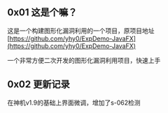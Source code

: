 ## 0x01 这是个嘛？

这是一个构建图形化漏洞利用的一个项目，原项目地址[https://github.com/yhy0/ExpDemo-JavaFX](https://github.com/yhy0/ExpDemo-JavaFX)

一个非常方便二次开发的图形化漏洞利用项目，快速上手

## 0x02 更新记录

在神机v1.9的基础上界面微调，增加了s-062检测